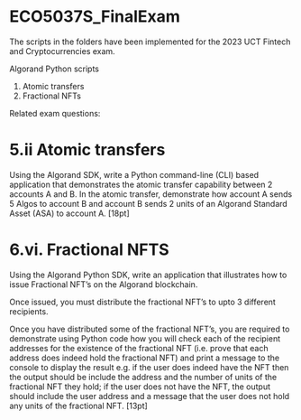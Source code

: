 # ECO5037S_FinalExam

The scripts in the folders have been implemented for the 2023 UCT Fintech and Cryptocurrencies exam.

Algorand Python scripts
1. Atomic transfers
2. Fractional NFTs

Related exam questions:

# 5.ii Atomic transfers
Using the Algorand SDK, write a Python command-line (CLI) based application that demonstrates the atomic transfer capability between 2 accounts A and B.
In the atomic transfer, demonstrate how account A sends 5 Algos to account B and account B sends 2 units of an Algorand Standard Asset (ASA) to account A. [18pt]


# 6.vi.	Fractional NFTS
Using the Algorand Python SDK, write an application that illustrates how to issue Fractional NFT’s on the Algorand blockchain. 

Once issued, you must distribute the fractional NFT’s to upto 3 different recipients. 

Once you have distributed some of the fractional NFT’s, you are required to demonstrate using Python code how you will check each of the recipient addresses 
for the existence of the fractional NFT (i.e. prove that each address does indeed hold the fractional NFT) and print a message to the console to display the result 
e.g. if the user does indeed have the NFT then the output should be include the address and the number of units of the fractional NFT they hold; if the user does not have the NFT, 
the output should include the user address and a message that the user does not hold any units of the fractional NFT. [13pt]
